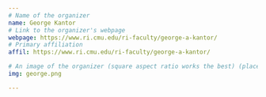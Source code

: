 ```yaml
---
# Name of the organizer
name: George Kantor
# Link to the organizer's webpage
webpage: https://www.ri.cmu.edu/ri-faculty/george-a-kantor/
# Primary affiliation
affil: https://www.ri.cmu.edu/ri-faculty/george-a-kantor/

# An image of the organizer (square aspect ratio works the best) (place in the `assets/img/organizers` directory)
img: george.png

---
```

